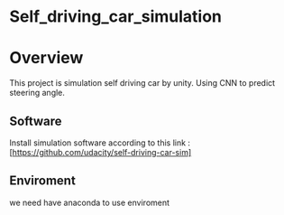 # Self_driving_car_simulation
# Overview
This project is simulation self driving car by unity. Using CNN to predict steering angle.
## Software
Install simulation software according to this link :
[https://github.com/udacity/self-driving-car-sim]
## Enviroment
we need have anaconda to use enviroment 


